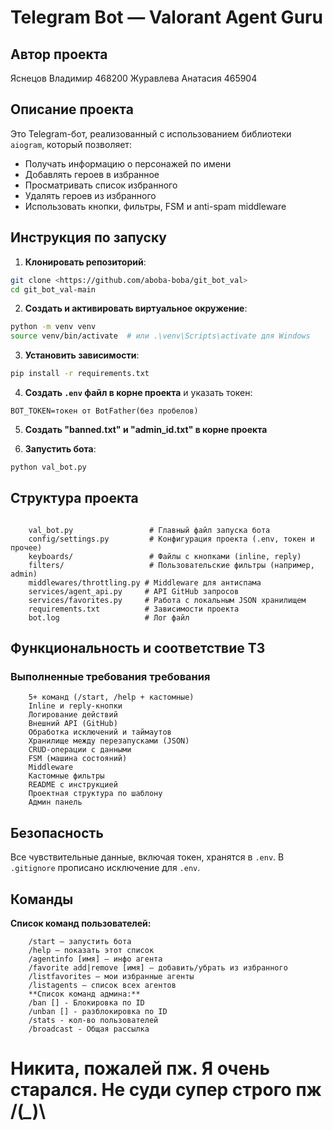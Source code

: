 # Telegram Bot — Valorant Agent Guru

## Автор проекта
Яснецов Владимир 468200
Журавлева Анатасия 465904

## Описание проекта

Это Telegram-бот, реализованный с использованием библиотеки `aiogram`, который позволяет:

- Получать информацию о персонажей по имени
- Добавлять героев в избранное
- Просматривать список избранного
- Удалять героев из избранного
- Использовать кнопки, фильтры, FSM и anti-spam middleware

## Инструкция по запуску

1. **Клонировать репозиторий**:

```bash
git clone <https://github.com/aboba-boba/git_bot_val>
cd git_bot_val-main
```

2. **Создать и активировать виртуальное окружение**:

```bash
python -m venv venv
source venv/bin/activate  # или .\venv\Scripts\activate для Windows
```

3. **Установить зависимости**:

```bash
pip install -r requirements.txt
```

4. **Создать `.env` файл в корне проекта** и указать токен:

```
BOT_TOKEN=токен от BotFather(без пробелов)
```

5. **Создать "banned.txt" и "admin_id.txt" в корне проекта**

5. **Запустить бота**:

```bash
python val_bot.py
```

## Структура проекта

```

    val_bot.py                 # Главный файл запуска бота
    config/settings.py         # Конфигурация проекта (.env, токен и прочее)
    keyboards/                 # Файлы с кнопками (inline, reply)
    filters/                   # Пользовательские фильтры (например, admin)
    middlewares/throttling.py # Middleware для антиспама
    services/agent_api.py     # API GitHub запросов
    services/favorites.py     # Работа с локальным JSON хранилищем
    requirements.txt          # Зависимости проекта
    bot.log                   # Лог файл
```

## Функциональность и соответствие ТЗ

### Выполненные требования требования
                              
```
    5+ команд (/start, /help + кастомные)    
    Inline и reply-кнопки                    
    Логирование действий                     
    Внешний API (GitHub)                     
    Обработка исключений и таймаутов         
    Хранилище между перезапусками (JSON)      
    CRUD-операции с данными                 
    FSM (машина состояний)                   
    Middleware                               
    Кастомные фильтры                        
    README с инструкцией                     
    Проектная структура по шаблону   
    Админ панель         
```
## Безопасность

Все чувствительные данные, включая токен, хранятся в `.env`. В `.gitignore` прописано исключение для `.env`.

## Команды 
**Список команд пользователей:**
```
    /start — запустить бота
    /help — показать этот список
    /agentinfo [имя] — инфо агента
    /favorite add|remove [имя] — добавить/убрать из избранного
    /listfavorites — мои избранные агенты
    /listagents — список всех агентов
    **Список команд админа:**
    /ban [] - Блокировка по ID
    /unban [] - разблокировка по ID
    /stats - кол-во пользователей
    /broadcast - Общая рассылка
```



# Никита, пожалей пж. Я очень старался. Не суди супер строго пж /(*_*)\